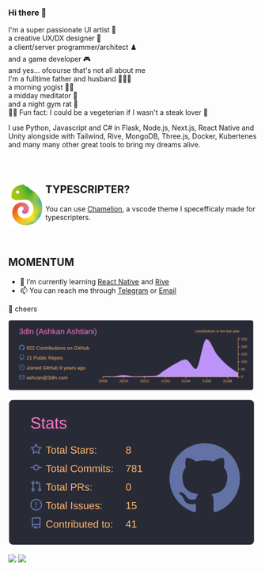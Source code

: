 ### Hi there 👋

<!--
**3dln/3dln** is a ✨ _special_ ✨ repository because its `README.md` (this file) appears on your GitHub profile.

Here are some ideas to get you started:

- 🔭 I’m currently working on ...
- 🌱 I’m currently learning ...
- 👯 I’m looking to collaborate on ...
- 🤔 I’m looking for help with ...
- 💬 Ask me about ...
- 📫 How to reach me: ...
- 😄 Pronouns: ...
- ⚡ Fun fact: ...
-->

I'm a super passionate UI artist :peacock:<br /> a creative UX/DX designer :carousel_horse:<br />a client/server programmer/architect :chess_pawn:<br />
and a game developer :video_game: <br />
and yes... ofcourse that's not all about me<br />
I'm a fulltime father and husband :family_man_woman_boy:<br />
a morning yogist :lotus_position_man:<br />
a midday meditator :pray:<br />
and a night gym rat :muscle: <br />
🐱‍🐉 Fun fact: I could be a vegeterian if I wasn't a steak lover :cut_of_meat:

I use Python, Javascript and C# in Flask, Node.js, Next.js, React Native and Unity alongside with Tailwind, Rive, MongoDB, Three.js, Docker, Kubertenes and many many other great tools to bring my dreams alive.

<br />

# 


<img align="left" width="75" height="87" src="chameleon-logo.png" alt="Chameleon VSCode theme">

## TYPESCRIPTER?

You can use [Chamelion](https://marketplace.visualstudio.com/items?itemName=3dln.chameleon&ssr=false#overview), a vscode theme I specefficaly made for typescripters.

<br />


#

## MOMENTUM

- 🌱 I’m currently learning [React Native](https://reactnative.dev/) and [Rive](https://rive.app)
- 📫 You can reach me through [Telegram](https://t.me/ashcan) or [Email](mailto:ashkan.ashtiani@gmail.com)

🍻 cheers

![](https://raw.githubusercontent.com/3dln/3dln/main/profile-summary-card-output/dracula/0-profile-details.svg)

![](https://raw.githubusercontent.com/3dln/3dln/main/profile-summary-card-output/dracula/3-stats.svg)

![](https://komarev.com/ghpvc/?username=3dlnx&color=blueviolet&style=flat-square)
![](https://hit.yhype.me/github/profile?user_id=2812711)